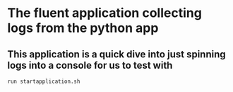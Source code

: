 # The fluent application collecting logs from the python app

## This application is a quick dive into just spinning logs into a console for us to test with


```
run startapplication.sh
```
